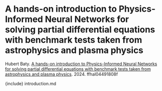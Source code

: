# A hands-on introduction to Physics-Informed Neural Networks for solving partial differential equations with benchmark tests taken from astrophysics and plasma physics

Hubert Baty. [A hands-on introduction to Physics-Informed Neural Networks for solving partial differential equations with benchmark tests taken from astrophysics and plasma physics](https://hal.science/hal-04491808/file/pinnsf.pdf). 2024. ffhal04491808f

{include} introduction.md
